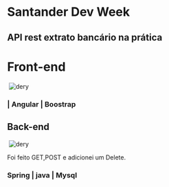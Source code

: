 # Santander Dev Week 
<h2>API rest extrato bancário na prática </h2>

<h1>Front-end</h1>
<p>&nbsp;<img align="center" src="https://user-images.githubusercontent.com/68016371/167309761-327d89ca-6cfa-412c-8b18-48c659e6470d.gif" alt="dery"/>
<h3>
| Angular
| Boostrap
 </h3> 
 <h2>Back-end</h2>
<p>&nbsp;<img align="center" src="https://user-images.githubusercontent.com/68016371/167310145-c11b73bb-5bb0-4dba-a384-02ff70e41aeb.jpeg" alt="dery"/>
 <p>Foi feito GET,POST e adicionei um Delete.</p>
 <h3> Spring
  | java
 | Mysql</h3>
 


